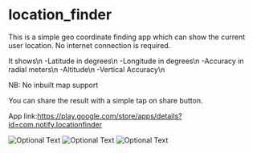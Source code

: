 # location_finder
This is a simple geo coordinate finding app which can show the current user location. No internet connection is required.

It shows\n
-Latitude in degrees\n
-Longitude in degrees\n
-Accuracy in radial meters\n
-Altitude\n
-Vertical Accuracy\n

NB: No inbuilt map support

You can share the result with a simple tap on share button.

App link:https://play.google.com/store/apps/details?id=com.notify.locationfinder

![Optional Text](../main/screenshots/1.png)
![Optional Text](../main/screenshots/2.png)
![Optional Text](../main/screenshots/3.png)
